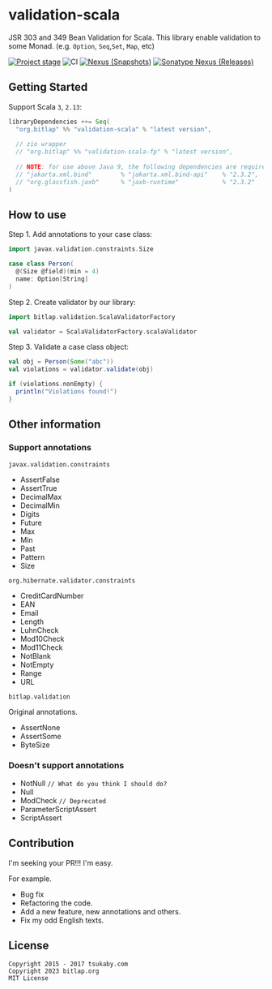 # validation-scala

JSR 303 and 349 Bean Validation for Scala.
This library enable validation to some Monad. (e.g. `Option`, `Seq`,`Set`, `Map`, etc)

[![Project stage][Badge-Stage]][Badge-Stage-Page] ![CI][Badge-CI] [![Nexus (Snapshots)][Badge-Snapshots]][Link-Snapshots] [![Sonatype Nexus (Releases)][Badge-Releases]][Link-Releases]

[Badge-Stage]: https://img.shields.io/badge/Project%20Stage-Experimental-orange.svg
[Badge-Stage-Page]: https://github.com/bitlap/bitlap/wiki/Project-Stages

[Badge-CI]: https://github.com/bitlap/validation-scala/actions/workflows/scala.yml/badge.svg
[Badge-Snapshots]: https://img.shields.io/nexus/s/org.bitlap/validation-scala_3?server=https%3A%2F%2Fs01.oss.sonatype.org
[Link-Snapshots]: https://oss.sonatype.org/content/repositories/snapshots/org/bitlap/validation-scala_3/

[Badge-Releases]: https://img.shields.io/nexus/r/org.bitlap/validation-scala_3?server=https%3A%2F%2Fs01.oss.sonatype.org
[Link-Releases]: https://oss.sonatype.org/content/repositories/releases/org/bitlap/validation-scala_3/

## Getting Started

Support Scala `3`, `2.13`:
```scala
libraryDependencies ++= Seq(
  "org.bitlap" %% "validation-scala" % "latest version",
  
  // zio wrapper
  // "org.bitlap" %% "validation-scala-fp" % "latest version",
  
  // NOTE: for use above Java 9, the following dependencies are required.
  // "jakarta.xml.bind"        % "jakarta.xml.bind-api"    % "2.3.2",
  // "org.glassfish.jaxb"      % "jaxb-runtime"            % "2.3.2"
)
```

## How to use

Step 1. Add annotations to your case class:
```scala
import javax.validation.constraints.Size

case class Person(
  @(Size @field)(min = 4)
  name: Option[String]
)
```

Step 2. Create validator by our library:
```scala
import bitlap.validation.ScalaValidatorFactory

val validator = ScalaValidatorFactory.scalaValidator
```

Step 3. Validate a case class object:
```scala
val obj = Person(Some("abc"))
val violations = validator.validate(obj)

if (violations.nonEmpty) {
  println("Violations found!")
}

```

## Other information

### Support annotations

`javax.validation.constraints`

- AssertFalse
- AssertTrue
- DecimalMax
- DecimalMin
- Digits
- Future
- Max
- Min
- Past
- Pattern
- Size

`org.hibernate.validator.constraints`

- CreditCardNumber
- EAN
- Email
- Length
- LuhnCheck
- Mod10Check
- Mod11Check
- NotBlank
- NotEmpty
- Range
- URL

`bitlap.validation`

Original annotations.

- AssertNone
- AssertSome
- ByteSize

### Doesn't support annotations

- NotNull `// What do you think I should do?`
- Null
- ModCheck `// Deprecated`
- ParameterScriptAssert
- ScriptAssert


## Contribution

I'm seeking your PR!!!
I'm easy.

For example.

- Bug fix
- Refactoring the code.
- Add a new feature, new annotations and others.
- Fix my odd English texts.

## License

```
Copyright 2015 - 2017 tsukaby.com
Copyright 2023 bitlap.org
MIT License
```
